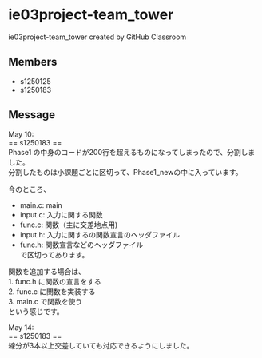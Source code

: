 # ie03project-team_tower
ie03project-team_tower created by GitHub Classroom  
  
## Members
* s1250125  
* s1250183  
  
## Message  
May 10:  
== s1250183 ==  
Phase1 の中身のコードが200行を超えるものになってしまったので、分割しました。  
  分割したものは小課題ごとに区切って、Phase1_newの中に入っています。  
  
  今のところ、
  * main.c:  main  
  * input.c: 入力に関する関数  
  * func.c:  関数（主に交差地点用)  
  * input.h: 入力に関するの関数宣言のヘッダファイル  
  * func.h:  関数宣言などのヘッダファイル  
                                    で区切ってあります。  
  
  関数を追加する場合は、  
    1. func.h に関数の宣言をする  
    2. func.c に関数を実装する  
    3. main.c で関数を使う  
                                    という感じです。  
  
May 14:  
== s1250183 ==  
線分が3本以上交差していても対応できるようにしました。

  
